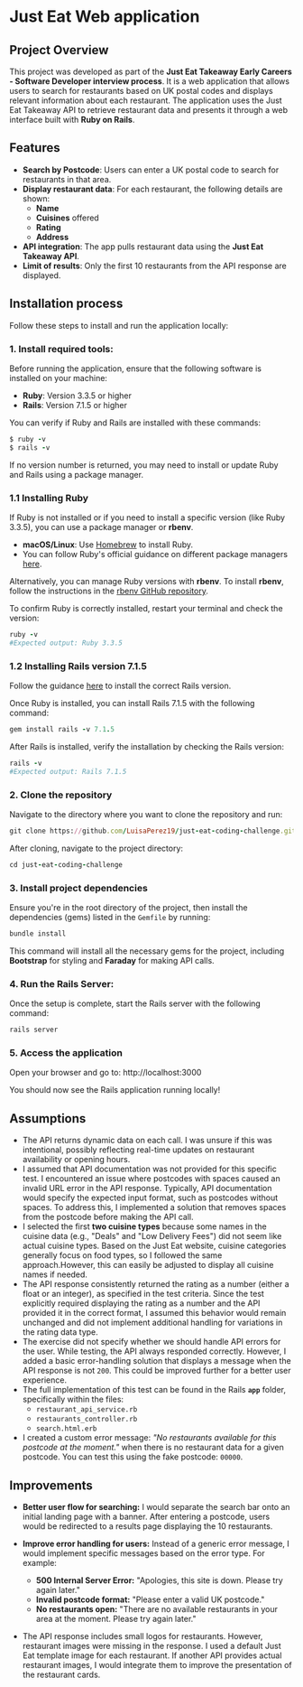 # Just Eat Web application

## Project Overview
This project was developed as part of the **Just Eat Takeaway Early Careers - Software Developer interview process**. It is a web application that allows users to search for restaurants based on UK postal codes and displays relevant information about each restaurant. The application uses the Just Eat Takeaway API to retrieve restaurant data and presents it through a web interface built with **Ruby on Rails**.

## Features
* **Search by Postcode**: Users can enter a UK postal code to search for restaurants in that area.
* **Display restaurant data**: For each restaurant, the following details are shown:
   * **Name**
   * **Cuisines** offered
   * **Rating**
   * **Address**
* **API integration**: The app pulls restaurant data using the **Just Eat Takeaway API**.
* **Limit of results**: Only the first 10 restaurants from the API response are displayed.

## Installation process
Follow these steps to install and run the application locally:

### 1. **Install required tools:**
Before running the application, ensure that the following software is installed on your machine:
* **Ruby**: Version 3.3.5 or higher
* **Rails**: Version 7.1.5 or higher

You can verify if Ruby and Rails are installed with these commands:

```ruby
$ ruby -v
$ rails -v
```

If no version number is returned, you may need to install or update Ruby and Rails using a package manager.

### **1.1 Installing Ruby**
If Ruby is not installed or if you need to install a specific version (like Ruby 3.3.5), you can use a package manager or **rbenv**.
* **macOS/Linux**: Use [Homebrew](https://brew.sh/) to install Ruby.
* You can follow Ruby's official guidance on different package managers [here](https://www.ruby-lang.org/en/documentation/installation/).

Alternatively, you can manage Ruby versions with **rbenv**. To install **rbenv**, follow the instructions in the [rbenv GitHub repository](https://github.com/rbenv/rbenv).

To confirm Ruby is correctly installed, restart your terminal and check the version:

```ruby
ruby -v
#Expected output: Ruby 3.3.5
```

### 1.2 **Installing Rails version 7.1.5**
Follow the guidance [here](https://edgeguides.rubyonrails.org/install_ruby_on_rails.html) to install the correct Rails version.

Once Ruby is installed, you can install Rails 7.1.5 with the following command:

```ruby
gem install rails -v 7.1.5
```

After Rails is installed, verify the installation by checking the Rails version:

```ruby
rails -v
#Expected output: Rails 7.1.5
```

### 2. Clone the repository
Navigate to the directory where you want to clone the repository and run:

```ruby
git clone https://github.com/LuisaPerez19/just-eat-coding-challenge.git
```

After cloning, navigate to the project directory:

```ruby
cd just-eat-coding-challenge
```

### 3. Install project dependencies
Ensure you're in the root directory of the project, then install the dependencies (gems) listed in the `Gemfile` by running:

```ruby
bundle install
```

This command will install all the necessary gems for the project, including **Bootstrap** for styling and **Faraday** for making API calls.

### 4. **Run the Rails Server:**
Once the setup is complete, start the Rails server with the following command:

```ruby
rails server
```

### 5. **Access the application**
Open your browser and go to:
http://localhost:3000

You should now see the Rails application running locally!

## Assumptions

- The API returns dynamic data on each call. I was unsure if this was intentional, possibly reflecting real-time updates on restaurant availability or opening hours.
- I assumed that API documentation was not provided for this specific test. I encountered an issue where postcodes with spaces caused an invalid URL error in the API response. Typically, API documentation would specify the expected input format, such as postcodes without spaces. To address this, I implemented a solution that removes spaces from the postcode before making the API call.
- I selected the first **two cuisine types** because some names in the cuisine data (e.g., "Deals" and "Low Delivery Fees") did not seem like actual cuisine types. Based on the Just Eat website, cuisine categories generally focus on food types, so I followed the same approach.However, this can easily be adjusted to display all cuisine names if needed.
- The API response consistently returned the rating as a number (either a float or an integer), as specified in the test criteria. Since the test explicitly required displaying the rating as a number and the API provided it in the correct format, I assumed this behavior would remain unchanged and did not implement additional handling for variations in the rating data type.
- The exercise did not specify whether we should handle API errors for the user. While testing, the API always responded correctly. However, I added a basic error-handling solution that displays a message when the API response is not `200`. This could be improved further for a better user experience.
- The full implementation of this test can be found in the Rails **`app`** folder, specifically within the files:
  - `restaurant_api_service.rb`
  - `restaurants_controller.rb`
  - `search.html.erb`
- I created a custom error message: *"No restaurants available for this postcode at the moment."* when there is no restaurant data for a given postcode. You can test this using the fake postcode: `00000`.

## Improvements

- **Better user flow for searching:** I would separate the search bar onto an initial landing page with a banner. After entering a postcode, users would be redirected to a results page displaying the 10 restaurants.
- **Improve error handling for users:** Instead of a generic error message, I would implement specific messages based on the error type. For example:

  - **500 Internal Server Error:** "Apologies, this site is down. Please try again later."
  - **Invalid postcode format:** "Please enter a valid UK postcode."
  - **No restaurants open:** "There are no available restaurants in your area at the moment. Please try again later."

- The API response includes small logos for restaurants. However, restaurant images were missing in the response. I used a default Just Eat template image for each restaurant. If another API provides actual restaurant images, I would integrate them to improve the presentation of the restaurant cards.
